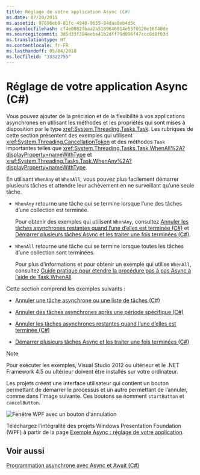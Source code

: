 ```yaml
---
title: Réglage de votre application Async (C#)
ms.date: 07/20/2015
ms.assetid: 97696eb9-81fc-4940-9655-84daa8eb4d5c
ms.openlocfilehash: cf4e0082fbaa2a5189646014e53f0320e16f40de
ms.sourcegitcommit: 3d5d33f384eeba41b2dff79d096f47ccc8d8f03d
ms.translationtype: HT
ms.contentlocale: fr-FR
ms.lasthandoff: 05/04/2018
ms.locfileid: "33322755"
---
```

# <a name="fine-tuning-your-async-application-c"></a>Réglage de votre application Async (C#)
Vous pouvez ajouter de la précision et de la flexibilité à vos applications asynchrones en utilisant les méthodes et les propriétés qui sont mises à disposition par le type <xref:System.Threading.Tasks.Task>. Les rubriques de cette section présentent des exemples qui utilisent <xref:System.Threading.CancellationToken> et des méthodes `Task` importantes telles que <xref:System.Threading.Tasks.Task.WhenAll%2A?displayProperty=nameWithType> et <xref:System.Threading.Tasks.Task.WhenAny%2A?displayProperty=nameWithType>.  
  
 En utilisant `WhenAny` et `WhenAll`, vous pouvez plus facilement démarrer plusieurs tâches et attendre leur achèvement en ne surveillant qu’une seule tâche.  
  
-   `WhenAny` retourne une tâche qui se termine lorsque l’une des tâches d’une collection est terminée.  
  
     Pour obtenir des exemples qui utilisent `WhenAny`, consultez [Annuler les tâches asynchrones restantes quand l’une d’elles est terminée (C#)](../../../../csharp/programming-guide/concepts/async/cancel-remaining-async-tasks-after-one-is-complete.md) et [Démarrer plusieurs tâches Async et les traiter une fois terminées (C#)](../../../../csharp/programming-guide/concepts/async/start-multiple-async-tasks-and-process-them-as-they-complete.md).  
  
-   `WhenAll` retourne une tâche qui se termine lorsque toutes les tâches d’une collection sont terminées.  
  
     Pour plus d’informations et pour obtenir un exemple qui utilise `WhenAll`, consultez [Guide pratique pour étendre la procédure pas à pas Async à l’aide de Task.WhenAll](../../../../csharp/programming-guide/concepts/async/how-to-extend-the-async-walkthrough-by-using-task-whenall.md).  
  
 Cette section comprend les exemples suivants :  
  
-   [Annuler une tâche asynchrone ou une liste de tâches (C#)](../../../../csharp/programming-guide/concepts/async/cancel-an-async-task-or-a-list-of-tasks.md)  
  
-   [Annuler des tâches asynchrones après une période spécifique (C#)](../../../../csharp/programming-guide/concepts/async/cancel-async-tasks-after-a-period-of-time.md)  
  
-   [Annuler les tâches asynchrones restantes quand l’une d’elles est terminée (C#)](../../../../csharp/programming-guide/concepts/async/cancel-remaining-async-tasks-after-one-is-complete.md)  
  
-   [Démarrer plusieurs tâches Async et les traiter une fois terminées (C#)](../../../../csharp/programming-guide/concepts/async/start-multiple-async-tasks-and-process-them-as-they-complete.md)  
  
> [!NOTE]
>  Pour exécuter les exemples, Visual Studio 2012 ou ultérieur et le .NET Framework 4.5 ou ultérieur doivent être installés sur votre ordinateur.  
  
 Les projets créent une interface utilisateur qui contient un bouton permettant de démarrer le processus et un autre permettant de l’annuler, comme dans l’image suivante. Ces boutons se nomment `startButton` et `cancelButton`.  
  
 ![Fenêtre WPF avec un bouton d'annulation](../../../../csharp/programming-guide/concepts/async/media/cancellation.png "Annulation")  
  
 Téléchargez l’intégralité des projets Windows Presentation Foundation (WPF) à partir de la page [Exemple Async : réglage de votre application](https://code.msdn.microsoft.com/Async-Fine-Tuning-Your-a676abea).  
  
## <a name="see-also"></a>Voir aussi  
 [Programmation asynchrone avec Async et Await (C#)](../../../../csharp/programming-guide/concepts/async/index.md)
